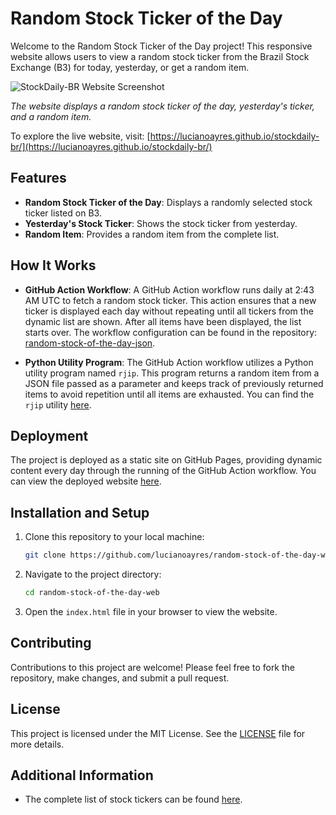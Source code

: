 # Random Stock Ticker of the Day

Welcome to the Random Stock Ticker of the Day project! This responsive website allows users to view a random stock ticker from the Brazil Stock Exchange (B3) for today, yesterday, or get a random item.

![StockDaily-BR Website Screenshot](https://github.com/user-attachments/assets/3da32d22-025e-47c5-b732-ae0404cc16a0)

_The website displays a random stock ticker of the day, yesterday's ticker, and a random item._

To explore the live website, visit: [https://lucianoayres.github.io/stockdaily-br/](https://lucianoayres.github.io/stockdaily-br/)

## Features

-   **Random Stock Ticker of the Day**: Displays a randomly selected stock ticker listed on B3.
-   **Yesterday's Stock Ticker**: Shows the stock ticker from yesterday.
-   **Random Item**: Provides a random item from the complete list.

## How It Works

-   **GitHub Action Workflow**: A GitHub Action workflow runs daily at 2:43 AM UTC to fetch a random stock ticker. This action ensures that a new ticker is displayed each day without repeating until all tickers from the dynamic list are shown. After all items have been displayed, the list starts over. The workflow configuration can be found in the repository: [random-stock-of-the-day-json](https://github.com/lucianoayres/random-stock-of-the-day-json).

-   **Python Utility Program**: The GitHub Action workflow utilizes a Python utility program named `rjip`. This program returns a random item from a JSON file passed as a parameter and keeps track of previously returned items to avoid repetition until all items are exhausted. You can find the `rjip` utility [here](https://github.com/lucianoayres/rjip).

## Deployment

The project is deployed as a static site on GitHub Pages, providing dynamic content every day through the running of the GitHub Action workflow. You can view the deployed website [here](https://lucianoayres.github.io/stockdaily-br/).

## Installation and Setup

1. Clone this repository to your local machine:

    ```bash
    git clone https://github.com/lucianoayres/random-stock-of-the-day-web.git
    ```

2. Navigate to the project directory:

    ```bash
    cd random-stock-of-the-day-web
    ```

3. Open the `index.html` file in your browser to view the website.

## Contributing

Contributions to this project are welcome! Please feel free to fork the repository, make changes, and submit a pull request.

## License

This project is licensed under the MIT License. See the [LICENSE](https://github.com/lucianoayres/stockdaily-br/blob/main/LICENSE) file for more details.

## Additional Information

-   The complete list of stock tickers can be found [here](https://github.com/lucianoayres/brazil-stocks-tickers-json).
